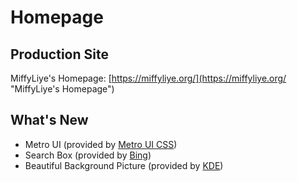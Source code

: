 # Homepage

## Production Site
MiffyLiye's Homepage: [https://miffyliye.org/](https://miffyliye.org/ "MiffyLiye's Homepage")

## What's New
* Metro UI (provided by [Metro UI CSS](http://metroui.org.ua/ "Metro UI CSS"))
* Search Box (provided by [Bing](https://www.bing.com/ "Bing"))
* Beautiful Background Picture (provided by [KDE](https://www.kde.org/ "KDE"))
